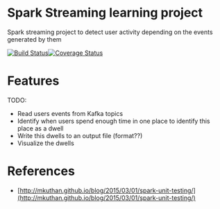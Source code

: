 # Spark Streaming learning project 

Spark streaming project to detect user activity depending on the events generated by them

[![Build Status](https://travis-ci.org/ardlema/big-brother.svg?branch=master)](https://travis-ci.org/ardlema/big-brother)[![Coverage Status](https://coveralls.io/repos/ardlema/big-brother/badge.svg)](https://coveralls.io/r/ardlema/big-brother)

Features
========

TODO:

  * Read users events from Kafka topics
  * Identify when users spend enough time in one place to identify this place as a dwell
  * Write this dwells to an output file (format??)
  * Visualize the dwells

References
==========

* [http://mkuthan.github.io/blog/2015/03/01/spark-unit-testing/](http://mkuthan.github.io/blog/2015/03/01/spark-unit-testing/)
